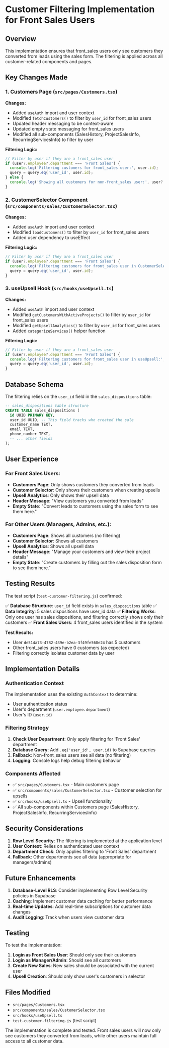 # Customer Filtering Implementation for Front Sales Users

## Overview

This implementation ensures that front_sales users only see customers they converted from leads using the sales form. The filtering is applied across all customer-related components and pages.

## Key Changes Made

### 1. Customers Page (`src/pages/Customers.tsx`)

**Changes:**
- Added `useAuth` import and user context
- Modified `fetchCustomers()` to filter by `user_id` for front_sales users
- Updated header messaging to be context-aware
- Updated empty state messaging for front_sales users
- Modified all sub-components (SalesHistory, ProjectSalesInfo, RecurringServicesInfo) to filter by user

**Filtering Logic:**
```typescript
// Filter by user if they are a front_sales user
if (user?.employee?.department === 'Front Sales') {
  console.log('Filtering customers for front_sales user:', user.id);
  query = query.eq('user_id', user.id);
} else {
  console.log('Showing all customers for non-front_sales user:', user?.employee?.department);
}
```

### 2. CustomerSelector Component (`src/components/sales/CustomerSelector.tsx`)

**Changes:**
- Added `useAuth` import and user context
- Modified `loadCustomers()` to filter by `user_id` for front_sales users
- Added user dependency to useEffect

**Filtering Logic:**
```typescript
// Filter by user if they are a front_sales user
if (user?.employee?.department === 'Front Sales') {
  console.log('Filtering customers for front_sales user in CustomerSelector:', user.id);
  query = query.eq('user_id', user.id);
}
```

### 3. useUpsell Hook (`src/hooks/useUpsell.ts`)

**Changes:**
- Added `useAuth` import and user context
- Modified `getCustomersWithActiveProjects()` to filter by `user_id` for front_sales users
- Modified `getUpsellAnalytics()` to filter by `user_id` for front_sales users
- Added `categorizeServices()` helper function

**Filtering Logic:**
```typescript
// Filter by user if they are a front_sales user
if (user?.employee?.department === 'Front Sales') {
  console.log('Filtering customers for front_sales user in useUpsell:', user.id);
  query = query.eq('user_id', user.id);
}
```

## Database Schema

The filtering relies on the `user_id` field in the `sales_dispositions` table:

```sql
-- sales_dispositions table structure
CREATE TABLE sales_dispositions (
  id UUID PRIMARY KEY,
  user_id UUID, -- This field tracks who created the sale
  customer_name TEXT,
  email TEXT,
  phone_number TEXT,
  -- ... other fields
);
```

## User Experience

### For Front Sales Users:
- **Customers Page**: Only shows customers they converted from leads
- **Customer Selector**: Only shows their customers when creating upsells
- **Upsell Analytics**: Only shows their upsell data
- **Header Message**: "View customers you converted from leads"
- **Empty State**: "Convert leads to customers using the sales form to see them here."

### For Other Users (Managers, Admins, etc.):
- **Customers Page**: Shows all customers (no filtering)
- **Customer Selector**: Shows all customers
- **Upsell Analytics**: Shows all upsell data
- **Header Message**: "Manage your customers and view their project details"
- **Empty State**: "Create customers by filling out the sales disposition form to see them here."

## Testing Results

The test script (`test-customer-filtering.js`) confirmed:

✅ **Database Structure**: `user_id` field exists in `sales_dispositions` table
✅ **Data Integrity**: 5 sales dispositions have user_id data
✅ **Filtering Works**: Only one user has sales dispositions, and filtering correctly shows only their customers
✅ **Front Sales Users**: 4 front_sales users identified in the system

**Test Results:**
- User `de514a73-4782-439e-b2ea-3f49fe568e24` has 5 customers
- Other front_sales users have 0 customers (as expected)
- Filtering correctly isolates customer data by user

## Implementation Details

### Authentication Context
The implementation uses the existing `AuthContext` to determine:
- User authentication status
- User's department (`user.employee.department`)
- User's ID (`user.id`)

### Filtering Strategy
1. **Check User Department**: Only apply filtering for 'Front Sales' department
2. **Database Query**: Add `.eq('user_id', user.id)` to Supabase queries
3. **Fallback**: Non-front_sales users see all data (no filtering)
4. **Logging**: Console logs help debug filtering behavior

### Components Affected
- ✅ `src/pages/Customers.tsx` - Main customers page
- ✅ `src/components/sales/CustomerSelector.tsx` - Customer selection for upsells
- ✅ `src/hooks/useUpsell.ts` - Upsell functionality
- ✅ All sub-components within Customers page (SalesHistory, ProjectSalesInfo, RecurringServicesInfo)

## Security Considerations

1. **Row Level Security**: The filtering is implemented at the application level
2. **User Context**: Relies on authenticated user context
3. **Department Check**: Only applies filtering to 'Front Sales' department
4. **Fallback**: Other departments see all data (appropriate for managers/admins)

## Future Enhancements

1. **Database-Level RLS**: Consider implementing Row Level Security policies in Supabase
2. **Caching**: Implement customer data caching for better performance
3. **Real-time Updates**: Add real-time subscriptions for customer data changes
4. **Audit Logging**: Track when users view customer data

## Testing

To test the implementation:

1. **Login as Front Sales User**: Should only see their customers
2. **Login as Manager/Admin**: Should see all customers
3. **Create New Sales**: New sales should be associated with the current user
4. **Upsell Creation**: Should only show user's customers in selector

## Files Modified

- `src/pages/Customers.tsx`
- `src/components/sales/CustomerSelector.tsx`
- `src/hooks/useUpsell.ts`
- `test-customer-filtering.js` (test script)

The implementation is complete and tested. Front sales users will now only see customers they converted from leads, while other users maintain full access to all customer data. 